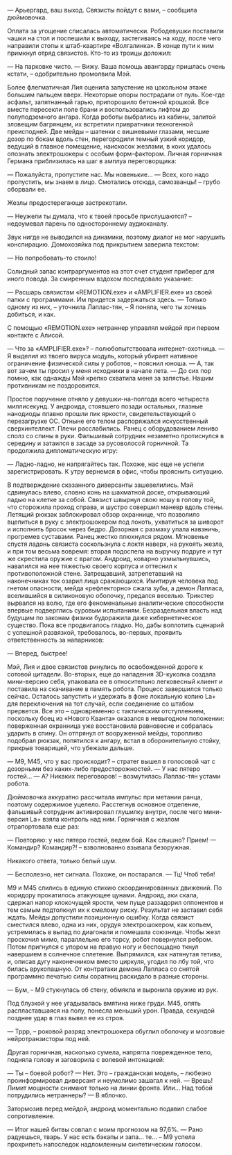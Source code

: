 — Арьергард, ваш выход. Связисты пойдут с вами, – сообщила дюймовочка.  
  
Оплата за угощение списалась автоматически. Рободевушки поставили чашки на стол и поспешили к выходу, застегиваясь на ходу, после чего направили стопы к штаб-квартире «Волгалинка». В конце пути к ним примкнул отряд связистов. Кто-то из троицы доложил:

— На парковке чисто.
— Вижу. Ваша помощь авангарду пришлась очень кстати, – одобрительно промолвила Мэй.

Более флегматичная Лия оценила запустение на цокольном этаже большим пальцем вверх. Некоторые опоры пострадали от пуль. Кое-где асфальт, запятнанный гарью, припорошило бетонной крошкой.
Все вместе пересекли поле брани и воспользовались лифтом до полуподземного ангара. Когда роботы выбрались из кабины, залитой зловещим багрянцем, их встретили привратники техногенной преисподней. Две мейды – шатенки с вишневыми глазами, несшие дозор по бокам вдоль стен, перегородили темный узкий коридор, ведущий в главное помещение, наискосок жезлами, в коих удалось опознать электрошокеры с особым форм-фактором.
Личная горничная Германа приблизилась на шаг в амплуа переговорщика:

— Пожалуйста, пропустите нас. Мы новенькие...
— Всех, кого надо пропустить, мы знаем в лицо. Смотались отсюда, самозванцы! – грубо оборвали ее.

Жезлы предостерегающе застрекотали.

— Неужели ты думала, что к твоей просьбе прислушаются? – недоумевал парень по одностороннему аудиоканалу.

Звук нигде не выводился на динамики, поэтому диалог не мог нарушить конспирацию. Домохозяйка под прикрытием заверила текстом:

— Но попробовать-то стоило!

Солидный запас контраргументов на этот счет студент приберег для иного повода. За смиренным вздохом последовало указание: 

— Расшарь связистам «REMOTION.ехе» и «AMPLIFIER.ехе» из своей папки с программами. Им придется задержаться здесь.
— Только одному из них, – уточнила Лаплас-тян, – Я поняла, чего ты хочешь добиться, и как.

С помощью «REMOTION.ехе» нетраннер управлял мейдой при первом контакте с Алисой.

— Что за «AMPLIFIER.ехе»? – полюбопытствовала интернет-охотница.
— Я выделил из твоего вируса модуль, который убирает нативное ограничение физической силы у роботов, – пояснил юноша.
— А, так вот зачем ты просил у меня исходники в начале лета.
— До сих пор помню, как однажды Мэй крепко схватила меня за запястье. Нашим противникам не поздоровится.

Простое поручение отняло у девушки-на-полгода всего четыреста миллисекунд. У андроида, стоявшего позади остальных, глазные нанодиоды плавно прошли пик яркости, свидетельствующий о перезагрузке ОС. Отныне его телом распоряжался искусственный сверхинтеллект. Плечи расслабились. Ранец с оборудованием лениво сполз со спины в руки. Фальшивый сотрудник незаметно протиснулся в середину и затаился в засаде за русоволосой горничной. Та продолжила дипломатическую игру:

— Ладно-ладно, не напрягайтесь так. Похоже, нас еще не успели зарегистрировать. К утру вернемся в офис, чтобы прояснить ситуацию.

В подтверждение сказанного диверсанты зашевелились. Мэй сдвинулась влево, словно конь на шахматной доске, открывающий ладью на клетке за собой. Связист швырнул свою ношу в голову той, что сторожила проход справа, и шустро совершил маневр вдоль стены. Летящий рюкзак заблокировал обзор охраннице, что позволило вцепиться в руку с электрошокером под локоть, ухватиться за шиворот и исполнить бросок через бедро. Дозорная с размаху упала навзничь, прогремев суставами. Ранец жестко плюхнулся рядом. Мгновенье спустя ладонь связиста соскользнула с локтя наверх, на рукоять жезла, и при том весьма вовремя: вторая подоспела на выручку подруге и тут же скрестила оружие с врагом.
Андроид, коварно ухмыльнувшись, навалился на нее тяжестью своего корпуса и оттеснил к противоположной стене. Затрещавший, затрепетавший на наконечниках ток озарил лица сражающихся. Имитируя человека под гнетом опасности, мейда «рефлекторно» сжала зубы, а демон Лапласа, вселившийся в силиконовую оболочку, предался веселью. Трикстер вырвался на волю, где его феноменальные аналитические способности впервые подверглись суровым испытаниям. Безраздельная власть над будущим по законам физики будоражила даже кибернетическое существо. Пока все продвигалось гладко. Но, дабы воплотить сценарий с успешной развязкой, требовалось, во-первых, проявить ответственность за напарников:

— Вперед, быстрее!

Мэй, Лия и двое связистов ринулись по освобожденной дороге к сотовой цитадели. 
Во-вторых, еще до нападения 3D-куколка создала мини-версию себя, упаковала ее в относительно легковесный клиент и поставила на скачивание в память робота. Процесс завершился только сейчас. Осталось запустить и удержать в фоне локальную копию La+ для переключения на тот случай, если соединение со штабом прервется. Все это – одновременно с тактическим отступлением, поскольку боец из «Нового Кванта» оказался в невыгодном положении: поверженная охранница уже восстановила равновесие и собралась ударить в спину. Он отпрянул от вооруженной мейды, торопливо подобрал рюкзак, попятился к ангару, встал в оборонительную стойку, прикрыв товарищей, что убежали дальше.

— М9, М45, что у вас происходит? – стратег вышел в голосовой чат с дозорными без каких-либо предосторожностей.
— У нас пятеро гостей...
— А? Никаких переговоров! – возмутилась Лаплас-тян устами робота.

Дюймовочка аккуратно рассчитала импульс при метании ранца, поэтому содержимое уцелело. Расстегнув основное отделение, фальшивый сотрудник активировал глушилку внутри, после чего мини-версия La+ взяла контроль над ним. Горничная с жезлом отрапортовала еще раз:

— Повторяю: у нас пятеро гостей, ведем бой. Как слышно? Прием!
— Командир? Командир?! – взволнованно взывала безоружная.

Никакого ответа, только белый шум.

— Бесполезно, нет сигнала. Похоже, он постарался.
— Тц! Чтоб тебя!

М9 и М45 слились в единую стихию скоординированных движений. По коридору прокатилось атакующее цунами. Андроид, аки скала, сдержал напор клокочущей ярости, чем пуще раззадорил оппонентов и тем самым подтолкнул их к смелому риску. Результат не заставил себя ждать. Мейды допустили позиционную ошибку. Когда связист сместился влево, одна из них, орудуя электрошокером, как копьем, устремилась в выпад по диагонали и помешала союзнице. Чтобы жезл проскочил мимо, параллельно его торсу, робот повернулся ребром. Потом пригнулся с упором на правую ногу и беспощадно ткнул навершием в солнечное сплетение. Выпрямился, как натянутая тетива, и, описав дугу наконечником вместо циркуля, угодил по лбу той, что билась врукопашную. От контратаки демона Лапласа со снятой программно печатью силы соратниц раскидало в разные стороны.

— Бум, – М9 стукнулась об стену, обмякла и выронила оружие из рук. 

Под блузкой у нее угадывалась вмятина ниже груди. М45, опять распластавшаяся на полу, понесла меньший урон. Правда, секундой позднее удар в глаз вывел ее из строя.

— Тррр, – роковой разряд электрошокера обуглил оболочку и мозговые нейротранзисторы под ней.

Другая горничная, насколько сумела, напрягла поврежденное тело, подняла голову и заговорила с волевой интонацией:

— Ты – боевой робот?
— Нет. Это – гражданская модель, – любезно проинформировал диверсант и неумолимо зашагал к ней.
— Врешь! Лимит мощности снимают только на линии фронта. Или... Над тобой потрудились нетраннеры?
— В яблочко.

Затормозив перед мейдой, андроид моментально подавил слабое сопротивление.

— Итог нашей битвы совпал с моим прогнозом на 97,6%.
— Рано радуешься, тварь. У нас есть бэкапы и запа... те... – М9 успела прохрипеть напоследок надломленным синтетическим голосом.